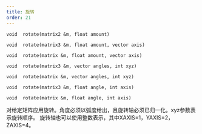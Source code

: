 ```yaml
---
title: 旋转
order: 21
---
```

`void  rotate(matrix2 &m, float amount)`

`void  rotate(matrix3 &m, float amount, vector axis)`

`void  rotate(matrix &m, float amount, vector axis)`

`void  rotate(matrix3 &m, vector angles, int xyz)`

`void  rotate(matrix &m, vector angles, int xyz)`

`void  rotate(matrix3 &m, float angle, int axis)`

`void  rotate(matrix &m, float angle, int axis)`

对给定矩阵应用旋转。角度必须以弧度给出，且旋转轴必须已归一化。xyz参数表示旋转顺序。
旋转轴也可以使用整数表示，其中XAXIS=1，YAXIS=2，ZAXIS=4。